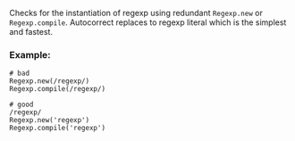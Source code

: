 Checks for the instantiation of regexp using redundant `Regexp.new` or `Regexp.compile`.
Autocorrect replaces to regexp literal which is the simplest and fastest.

### Example:

    # bad
    Regexp.new(/regexp/)
    Regexp.compile(/regexp/)

    # good
    /regexp/
    Regexp.new('regexp')
    Regexp.compile('regexp')
